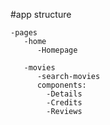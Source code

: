 #app structure
   
    -pages
       -home
          -Homepage

       -movies
          -search-movies
          components:
            -Details
            -Credits
            -Reviews

